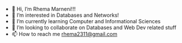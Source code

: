 - 👋 Hi, I’m Rhema Marneni!!!
- 👀 I’m interested in Databases and Networks!
- 🌱 I’m currently learning Computer and Informational Sciences
- 💞️ I’m looking to collaborate on Databases and Web Dev related stuff
- 📫 How to reach me rhema2311@gmail.com

<!---
jessy7321/jessy7321 is a ✨ special ✨ repository because its `README.md` (this file) appears on your GitHub profile.
You can click the Preview link to take a look at your changes.
--->
